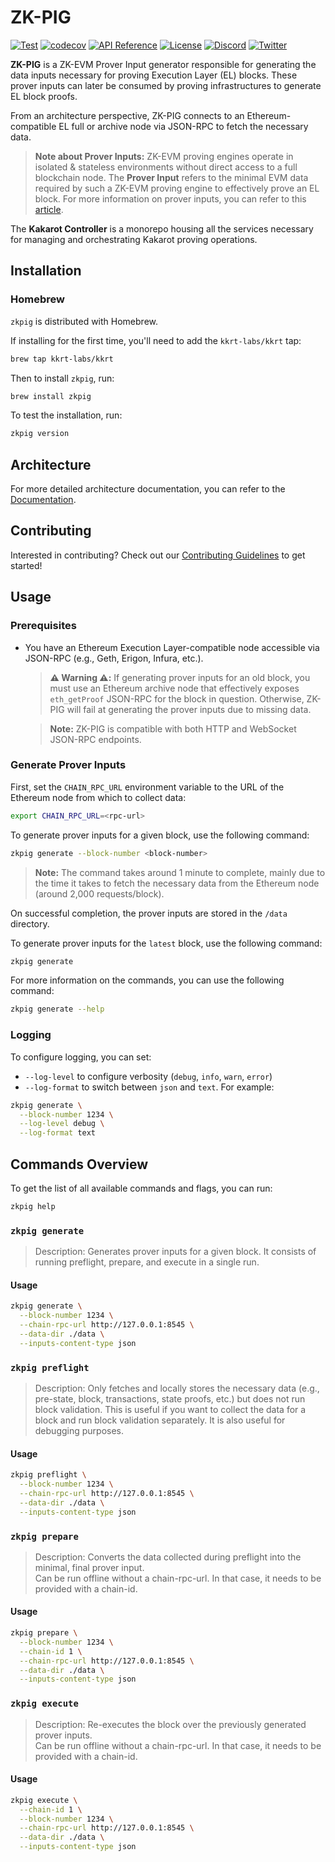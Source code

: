 # ZK-PIG

[![Test](https://github.com/kkrt-labs/zk-pig/actions/workflows/test.yml/badge.svg?branch=main)](https://github.com/kkrt-labs/zk-pig/actions/workflows/test.yml)
[![codecov](https://codecov.io/gh/kkrt-labs/zk-pig/graph/badge.svg?token=ML8SpNgYm1)](https://codecov.io/gh/kkrt-labs/zk-pig)
[![API Reference](https://pkg.go.dev/badge/github.com/kkrt-labs/zk-pig)](https://pkg.go.dev/github.com/kkrt-labs/zk-pig?tab=doc)
[![License](https://img.shields.io/badge/license-MIT-blue.svg)](https://github.com/kkrt-labs/zk-pig/blob/master/LICENSE)
[![Discord](https://img.shields.io/badge/discord-join%20chat-5B5EA6)](https://discord.com/invite/kakarotzkevm)
[![Twitter](https://img.shields.io/twitter/follow/KakarotZkEvm.svg)](https://x.com/intent/follow?screen_name=KakarotZkEvm)

**ZK-PIG** is a ZK-EVM Prover Input generator responsible for generating the data inputs necessary for proving Execution Layer (EL) blocks. These prover inputs can later be consumed by proving infrastructures to generate EL block proofs.

From an architecture perspective, ZK-PIG connects to an Ethereum-compatible EL full or archive node via JSON-RPC to fetch the necessary data.

> **Note about Prover Inputs:** ZK-EVM proving engines operate in isolated & stateless environments without direct access to a full blockchain node. The **Prover Input** refers to the minimal EVM data required by such a ZK-EVM proving engine to effectively prove an EL block. For more information on prover inputs, you can refer to this [article](https://ethresear.ch/t/zk-evm-prover-input-standardization/21626).

The **Kakarot Controller** is a monorepo housing all the services necessary for managing and orchestrating Kakarot proving operations.

## Installation

### Homebrew

`zkpig` is distributed with Homebrew.

If installing for the first time, you'll need to add the `kkrt-labs/kkrt` tap:

```sh
brew tap kkrt-labs/kkrt
```

Then to install `zkpig`, run:

```sh
brew install zkpig
```

To test the installation, run:

```sh
zkpig version
```

## Architecture

For more detailed architecture documentation, you can refer to the [Documentation](https://github.com/kkrt-labs/zk-pig/blob/main/docs/prover-input-generation.md).

## Contributing

Interested in contributing? Check out our [Contributing Guidelines](CONTRIBUTING.md) to get started!

## Usage

### Prerequisites

- You have an Ethereum Execution Layer-compatible node accessible via JSON-RPC (e.g., Geth, Erigon, Infura, etc.).

    > **⚠️ Warning ⚠️:** If generating prover inputs for an old block, you must use an Ethereum archive node that effectively exposes `eth_getProof` JSON-RPC for the block in question. Otherwise, ZK-PIG will fail at generating the prover inputs due to missing data.

    > **Note:** ZK-PIG is compatible with both HTTP and WebSocket JSON-RPC endpoints.

### Generate Prover Inputs

First, set the `CHAIN_RPC_URL` environment variable to the URL of the Ethereum node from which to collect data:

```sh
export CHAIN_RPC_URL=<rpc-url>
```

To generate prover inputs for a given block, use the following command:

```sh
zkpig generate --block-number <block-number>
```

> **Note:** The command takes around 1 minute to complete, mainly due to the time it takes to fetch the necessary data from the Ethereum node (around 2,000 requests/block).

On successful completion, the prover inputs are stored in the `/data` directory.

To generate prover inputs for the `latest` block, use the following command:

```sh
zkpig generate
```

For more information on the commands, you can use the following command:

```sh
zkpig generate --help
```

### Logging

To configure logging, you can set:
- `--log-level` to configure verbosity (`debug`, `info`, `warn`, `error`)
- `--log-format` to switch between `json` and `text`. For example:

```sh
zkpig generate \
  --block-number 1234 \
  --log-level debug \
  --log-format text
```

## Commands Overview

To get the list of all available commands and flags, you can run:

```sh
zkpig help
```

### `zkpig generate`

> Description: Generates prover inputs for a given block. It consists of running preflight, prepare, and execute in a single run.

#### Usage

```sh
zkpig generate \
  --block-number 1234 \
  --chain-rpc-url http://127.0.0.1:8545 \
  --data-dir ./data \
  --inputs-content-type json
```

### `zkpig preflight`

> Description: Only fetches and locally stores the necessary data (e.g., pre-state, block, transactions, state proofs, etc.) but does not run block validation. This is useful if you want to collect the data for a block and run block validation separately. It is also useful for debugging purposes.

#### Usage

```sh
zkpig preflight \
  --block-number 1234 \
  --chain-rpc-url http://127.0.0.1:8545 \
  --data-dir ./data \
  --inputs-content-type json
```

### `zkpig prepare`

> Description: Converts the data collected during preflight into the minimal, final prover input.  
> Can be run offline without a chain-rpc-url. In that case, it needs to be provided with a chain-id.

#### Usage

```sh
zkpig prepare \
  --block-number 1234 \
  --chain-id 1 \
  --chain-rpc-url http://127.0.0.1:8545 \
  --data-dir ./data \
  --inputs-content-type json
```

### `zkpig execute`

> Description: Re-executes the block over the previously generated prover inputs.  
> Can be run offline without a chain-rpc-url. In that case, it needs to be provided with a chain-id.

#### Usage

```sh
zkpig execute \
  --chain-id 1 \
  --block-number 1234 \
  --chain-rpc-url http://127.0.0.1:8545 \
  --data-dir ./data \
  --inputs-content-type json
```
